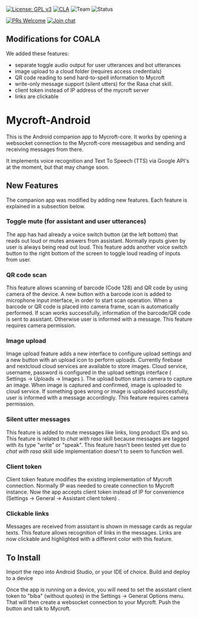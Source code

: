 [![License: GPL v3](https://img.shields.io/badge/License-GPLv3-blue.svg)](https://www.gnu.org/licenses/gpl-3.0) [![CLA](https://img.shields.io/badge/CLA%3F-No-lightgrey.svg)](https://mycroft.ai/cla) ![Team](https://img.shields.io/badge/Team-Community-violet.svg) ![Status](https://img.shields.io/badge/-Experimental-orange.svg)

[![PRs Welcome](https://img.shields.io/badge/PRs-welcome-brightgreen.svg)](http://makeapullrequest.com)
[![Join chat](https://img.shields.io/badge/Mattermost-join_chat-brightgreen.svg)](https://chat.mycroft.ai/community/channels/android)


## Modifications for COALA

We added these features:
- separate toggle audio output for user utterances and bot utterances
- image upload to a cloud folder (requires access credentials)
- QR code reading to send hard-to-spell information to Mycroft
- write-only message support (silent utters) for the Rasa chat skill.
- client token instead of IP address of the mycroft server
- links are clickable

# Mycroft-Android

This is the Android companion app to Mycroft-core. It works by opening a websocket connection to the Mycroft-core messagebus
and sending and receiving messages from there.

It implements voice recognition and Text To Speech (TTS) via Google API's at the moment, but that may change soon.

## New Features

The companion app was modified by adding new features. Each feature is explained in a subsection below.

### Toggle mute (for assistant and user utterances)

The app has had already a voice switch button (at the left bottom) that reads out loud or mutes answers from assistant. Normally inputs given by user is always being read out loud. This feature adds another voice switch button to the right bottom of the screen to toggle loud reading of inputs from user.

### QR code scan

This feature allows scanning of barcode (Code 128) and QR code by using camera of the device. A new button with a barcode icon is added to microphone input interface, in order to start scan operation. When a barcode or QR code is placed into camera frame, scan is automatically performed.
If scan works successfully, information of the barcode/QR code is sent to assistant. Otherwise user is informed with a message. This feature requires camera permission.

### Image upload

Image upload feature adds a new interface to configure upload settings and a new button with an upload icon to perform uploads. Currently firebase and nextcloud cloud services are available to store images.
Cloud service, username, password is configured in the upload settings interface ( Settings -> Uploads -> Images ).
The upload button starts camera to capture an image. When image is captured and confirmed, image is uploaded to cloud service. If something goes wrong or image is uploaded successfully, user is informed with a message accordingly. This feature requires camera permission.

### Silent utter messages

This feature is added to mute messages like links, long product IDs and so. This feature is related to *chat with rasa* skill because messages are tagged with its type "write" or "speak". This feature hasn't been tested yet due to *chat with rasa* skill side implementation doesn't to seem to function well.

### Client token

Client token feature modifies the existing implementation of Mycroft connection. Normally IP was needed to create connection to Mycroft instance. Now the app accepts client token instead of IP for convenience (Settings -> General -> Assistant client token) .

### Clickable links

Messages are received from assistant is shown in message cards as regular texts. This feature allows recognition of links in the messages. Links are now clickable and highlighted with a different color with this feature.

## To Install

Import the repo into Android Studio, or your IDE of choice.
Build and deploy to a device

Once the app is running on a device, you will need to set the assistant client token to "biba" (without quotes) in the Settings -> General Options menu. That will then create a websocket connection to your Mycroft. Push the button and talk to Mycroft.
